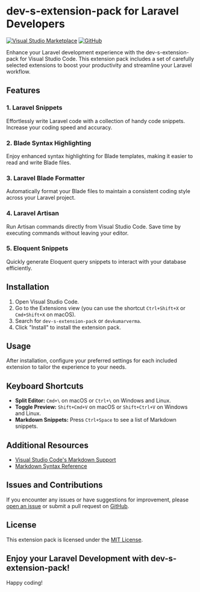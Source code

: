 # dev-s-extension-pack for Laravel Developers

[![Visual Studio Marketplace](https://img.shields.io/visual-studio-marketplace/v/DevKumarVerma.dev-s-extension-pack.svg)](https://marketplace.visualstudio.com/items?itemName=DevKumarVerma.dev-s-extension-pack)
[![GitHub](https://img.shields.io/github/license/DevKumarVerma/dev-s-extension-pack)](https://github.com/DevVerma07/vscodepackage)

Enhance your Laravel development experience with the dev-s-extension-pack for Visual Studio Code. This extension pack includes a set of carefully selected extensions to boost your productivity and streamline your Laravel workflow.

## Features

### 1. Laravel Snippets

Effortlessly write Laravel code with a collection of handy code snippets. Increase your coding speed and accuracy.

### 2. Blade Syntax Highlighting

Enjoy enhanced syntax highlighting for Blade templates, making it easier to read and write Blade files.

### 3. Laravel Blade Formatter

Automatically format your Blade files to maintain a consistent coding style across your Laravel project.

### 4. Laravel Artisan

Run Artisan commands directly from Visual Studio Code. Save time by executing commands without leaving your editor.

### 5. Eloquent Snippets

Quickly generate Eloquent query snippets to interact with your database efficiently.

## Installation

1. Open Visual Studio Code.
2. Go to the Extensions view (you can use the shortcut `Ctrl+Shift+X` or `Cmd+Shift+X` on macOS).
3. Search for `dev-s-extension-pack` or `devkumarverma`.
4. Click "Install" to install the extension pack.

## Usage

After installation, configure your preferred settings for each included extension to tailor the experience to your needs.

## Keyboard Shortcuts

- **Split Editor:** `Cmd+\` on macOS or `Ctrl+\` on Windows and Linux.
- **Toggle Preview:** `Shift+Cmd+V` on macOS or `Shift+Ctrl+V` on Windows and Linux.
- **Markdown Snippets:** Press `Ctrl+Space` to see a list of Markdown snippets.

## Additional Resources

- [Visual Studio Code's Markdown Support](https://code.visualstudio.com/docs/languages/markdown)
- [Markdown Syntax Reference](https://www.markdownguide.org/extended-syntax)

## Issues and Contributions

If you encounter any issues or have suggestions for improvement, please [open an issue](https://github.com/DevKumarVerma/dev-s-extension-pack/issues) or submit a pull request on [GitHub](https://github.com/DevKumarVerma/dev-s-extension-pack).

## License

This extension pack is licensed under the [MIT License](https://github.com/DevKumarVerma/dev-s-extension-pack/blob/main/LICENSE).

## Enjoy your Laravel Development with dev-s-extension-pack!

Happy coding!
